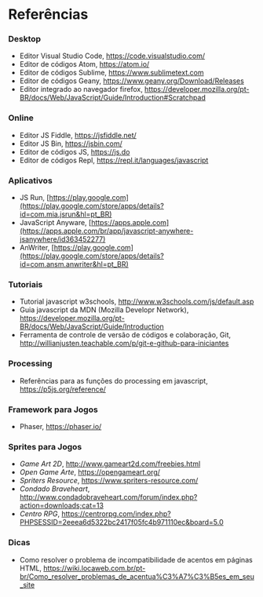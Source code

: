 # Referências

### Desktop

* Editor Visual Studio Code, <https://code.visualstudio.com/> 
* Editor de códigos Atom, <https://atom.io/>
* Editor de códigos Sublime, <https://www.sublimetext.com>
* Editor de códigos Geany, <https://www.geany.org/Download/Releases>
* Editor integrado ao navegador firefox, <https://developer.mozilla.org/pt-BR/docs/Web/JavaScript/Guide/Introduction#Scratchpad>

### Online  

* Editor JS Fiddle, https://jsfiddle.net/
* Editor JS Bin, <https://jsbin.com/>
* Editor de códigos JS, <https://js.do>
* Editor de códigos Repl, <https://repl.it/languages/javascript>

### Aplicativos

* JS Run, [https://play.google.com](https://play.google.com/store/apps/details?id=com.mia.jsrun&hl=pt_BR)
* JavaScript Anyware, [https://apps.apple.com](https://apps.apple.com/br/app/javascript-anywhere-jsanywhere/id363452277)
* AnWriter, [https://play.google.com](https://play.google.com/store/apps/details?id=com.ansm.anwriter&hl=pt_BR)

### Tutoriais

* Tutorial javascript w3schools, <http://www.w3schools.com/js/default.asp>
* Guia javascript da MDN (Mozilla Developr Network), <https://developer.mozilla.org/pt-BR/docs/Web/JavaScript/Guide/Introduction>
* Ferramenta de controle de versão de códigos e colaboração, Git, http://willianjusten.teachable.com/p/git-e-github-para-iniciantes

### Processing

* Referências para as funções do processing em javascript, <https://p5js.org/reference/>

### Framework para Jogos

* Phaser, https://phaser.io/

### Sprites para Jogos

* *Game Art 2D*, http://www.gameart2d.com/freebies.html
* *Open Game Arte*, https://opengameart.org/
* *Spriters Resource*, https://www.spriters-resource.com/
* *Condado Braveheart*, http://www.condadobraveheart.com/forum/index.php?action=downloads;cat=13
* *Centro RPG*, https://centrorpg.com/index.php?PHPSESSID=2eeea6d5322bc2417f05fc4b971110ec&board=5.0

### Dicas

* Como resolver o problema de incompatibilidade de acentos em páginas HTML, <https://wiki.locaweb.com.br/pt-br/Como_resolver_problemas_de_acentua%C3%A7%C3%B5es_em_seu_site>
